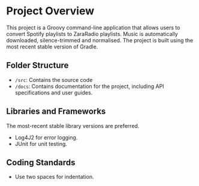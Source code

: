 # Project Overview

This project is a Groovy command-line application that allows users to convert
Spotify playlists to ZaraRadio playlists. Music is automatically downloaded,
silence-trimmed and normalised. The project is built using the most recent
stable version of Gradle.

## Folder Structure

- `/src`: Contains the source code
- `/docs`: Contains documentation for the project, including API specifications
  and user guides.

## Libraries and Frameworks

The most-recent stable library versions are preferred.

- Log4J2 for error logging.
- JUnit for unit testing.

## Coding Standards

- Use two spaces for indentation.
